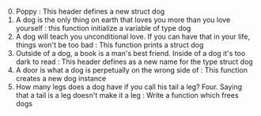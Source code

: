 0. Poppy : This header defines a new struct dog
1. A dog is the only thing on earth that loves you more than you love yourself : this function initialize a variable of type dog
2. A dog will teach you unconditional love. If you can have that in your life, things won't be too bad : This function prints a struct dog
3. Outside of a dog, a book is a man's best friend. Inside of a dog it's too dark to read : This header defines as a new name for the type struct dog
4. A door is what a dog is perpetually on the wrong side of : This function creates a new dog instance
5. How many legs does a dog have if you call his tail a leg? Four. Saying that a tail is a leg doesn't make it a leg : Write a function which frees dogs
